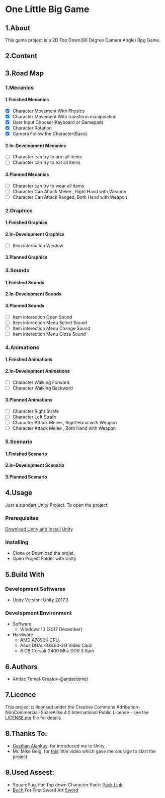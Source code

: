 # One Little Big Game
## 1.About
This game project is a 2D Top Down(90 Degree Camera Angle) Rpg Game.
## 2.Content
## 3.Road Map
### 1.Mecanics
#### 1.Finished Mecanics
- [x] Character Movement With Physics
- [x] Character Movement With transform manipulation
- [x] User Input Chooser(Keyboard or Gamepad)
- [x] Character Rotation
- [x] Camera Follow the Character(Basic) 
#### 2.In-Development Mecanics
- [ ] Character can try to arm all items
- [ ] Character can try to eat all items
#### 3.Planned Mecanics
- [ ] Character can try to wear all items
- [ ] Character Can Attack Melee , Right Hand with Weapon
- [ ] Character Can Attack Ranged, Both Hand with Weapon
### 2.Graphics
#### 1.Finished Graphics
#### 2.In-Development Graphics
- [ ] Item interaction Window
#### 3.Planned Graphics
### 3.Sounds
#### 1.Finished Sounds
#### 2.In-Development Sounds
#### 3.Planned Sounds
- [ ] Item interaction Open Sound
- [ ] Item interection Menu Select Sound
- [ ] Item interection Menu Change Sound
- [ ] Item interection Menu Close Sound
### 4.Animations
#### 1.Finished Animations
#### 2.In-Development Animations
- [ ] Character Walking Forward
- [ ] Character Walking Backward
#### 3.Planned Animations
- [ ] Character Right Strafe
- [ ] Character Left Strafe
- [ ] Character Attack Melee , Right Hand with Weapon
- [ ] Character Attack Melee , Both Hand with Weapon
### 5.Scenario
#### 1.Finished Scenario
#### 2.In-Development Scenario
#### 3.Planned Scenario
## 4.Usage
Just a standart Unity Project. To open the project:
### Prerequisites
[Download Unity and Install Unity](https://unity3d.com/get-unity/download)
### Installing
- Clone or Download the projet,
- Open Project Folder with Unity
## 5.Build With
### Development Softwares
 - [Unity](https://unity3d.com) Version: Unity 2017.3
### Development Environment
- Software
  - Windows 10 (2017 December)
- Hardware
  - AMD A7890K CPU,
  - Asus DUAL-RX460-2G Video Card
  - 8 GB Corsair 2400 Mhz DDR 3 Ram
## 6.Authors
 - Andaç Temel-Creator-@andactemel
## 7.Licence
This project is licensed under the Creative Commons Attribution-NonCommercial-ShareAlike 4.0 International Public License - see the [LICENSE.md](LICENSE.md) file for details
## 8.Thanks To:
- [Gazihan Alankuş](https://github.com/gazialankus), for introduced me to Unity,
- Mr. Mike Geig, for [this](https://unity3d.com/learn/tutorials/topics/2d-game-creation/top-down-2d-game-basics)  little video which gave me courage to start the project,

## 9.Used Assest:
- SquarePug, For Top down Character Pack: [Pack Link](https://opengameart.org/content/top-down-shooter-character)
- [Buch](https://opengameart.org/users/buch),For First Sword Art [Sword](https://opengameart.org/content/sword-1)


